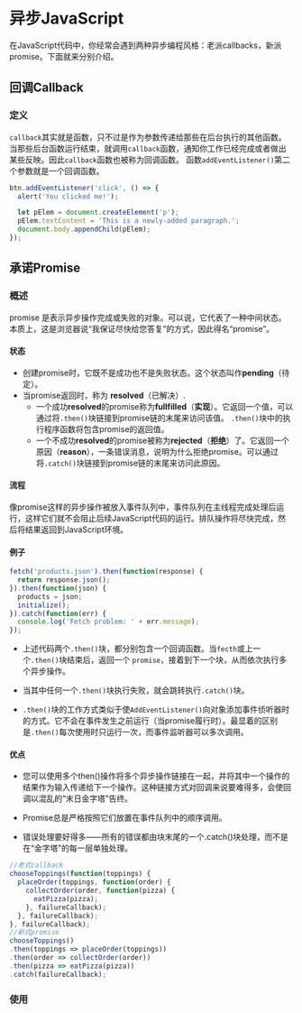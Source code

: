 # 异步JavaScript

在JavaScript代码中，你经常会遇到两种异步编程风格：老派callbacks，新派promise。下面就来分别介绍。

## 回调Callback

### 定义

`callback`其实就是函数，只不过是作为参数传递给那些在后台执行的其他函数。当那些后台函数运行结束，就调用`callback`函数，通知你工作已经完成或者做出某些反映。因此`callback`函数也被称为回调函数。
函数`addEventListener()`第二个参数就是一个回调函数。

```javascript
btn.addEventListener('click', () => {
  alert('You clicked me!');

  let pElem = document.createElement('p');
  pElem.textContent = 'This is a newly-added paragraph.';
  document.body.appendChild(pElem);
});
```

## 承诺Promise

### 概述

promise 是表示异步操作完成或失败的对象。可以说，它代表了一种中间状态。 本质上，这是浏览器说“我保证尽快给您答复”的方式，因此得名“promise”。

#### 状态

+ 创建promise时，它既不是成功也不是失败状态。这个状态叫作**pending**（待定）。
+ 当promise返回时，称为 **resolved**（已解决）.
  + 一个成功**resolved**的promise称为**fullfilled**（**实现**）。它返回一个值，可以通过将`.then()`块链接到promise链的末尾来访问该值。 `.then()`块中的执行程序函数将包含promise的返回值。
  + 一个不成功**resolved**的promise被称为**rejected**（**拒绝**）了。它返回一个原因（**reason**），一条错误消息，说明为什么拒绝promise。可以通过将`.catch()`块链接到promise链的末尾来访问此原因。

#### 流程

像promise这样的异步操作被放入事件队列中，事件队列在主线程完成处理后运行，这样它们就不会阻止后续JavaScript代码的运行。排队操作将尽快完成，然后将结果返回到JavaScript环境。

#### 例子

```javascript
fetch('products.json').then(function(response) {
  return response.json();
}).then(function(json) {
  products = json;
  initialize();
}).catch(function(err) {
  console.log('Fetch problem: ' + err.message);
});
```

+ 上述代码两个`.then()`块，都分别包含一个回调函数。当`fecth`或上一个`.then()`块结束后，返回一个 `promise`，接着到下一个块，从而依次执行多个异步操作。

+ 当其中任何一个`.then()`块执行失败，就会跳转执行`.catch()`块。

+ `.then()`块的工作方式类似于使`AddEventListener()`向对象添加事件侦听器时的方式。它不会在事件发生之前运行（当promise履行时）。最显着的区别是`.then()`每次使用时只运行一次，而事件监听器可以多次调用。

#### 优点

+ 您可以使用多个then()操作将多个异步操作链接在一起，并将其中一个操作的结果作为输入传递给下一个操作。这种链接方式对回调来说要难得多，会使回调以混乱的“末日金字塔”告终。

+ Promise总是严格按照它们放置在事件队列中的顺序调用。

+ 错误处理要好得多——所有的错误都由块末尾的一个.catch()块处理，而不是在“金字塔”的每一层单独处理。

```javascript
//老式callback
chooseToppings(function(toppings) {
  placeOrder(toppings, function(order) {
    collectOrder(order, function(pizza) {
      eatPizza(pizza);
    }, failureCallback);
  }, failureCallback);
}, failureCallback);
//新式promise
chooseToppings()
.then(toppings => placeOrder(toppings))
.then(order => collectOrder(order))
.then(pizza => eatPizza(pizza))
.catch(failureCallback);
```

### 使用
